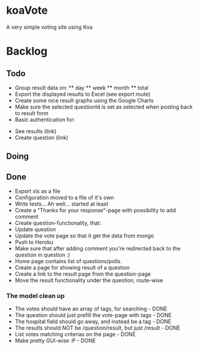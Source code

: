 koaVote
=======

A very simple voting site using Koa

# Backlog

## Todo
* Group result data on:
** day
** week
** month
** total
* Export the displayed results to Excel (see export route)
* Create some nice result graphs using the Google Charts
* Make sure the selected questionId is set as selected when posting back to result form
* Basic authentication for:
- See results (link)
- Create question (link)

## Doing

## Done
* Export xls as a file
* Configuration moved to a file of it's own
* Write tests... Ah well... started at least
* Create a "Thanks for your response"-page with possibility to add comment
* Create question-functionality, that:
* Update question
* Update the vote page so that it get the data from mongo
* Push to Heroku
* Make sure that after adding comment you're redirected back to the question in question :)
* Home page contains list of questions/polls.
* Create a page for showing result of a question
* Create a link to the result page from the question-page
* Move the result functionality under the question, route-wise
### The model clean up
* The votes should have an array of tags, for searching - DONE
* The question should just prefill the vote-page with tags - DONE
* The hospital field should go away, and instead be a tag - DONE
* The results should NOT be /question/result, but just /result - DONE
* List votes matching criterias on the page - DONE
* Make pretty GUI-wise :P - DONE